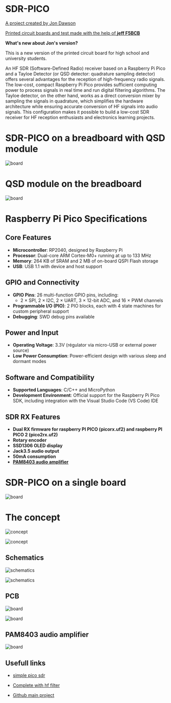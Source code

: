# SDR-PICO

[A project created by Jon Dawson](https://github.com/dawsonjon/PicoRX)

[Printed circuit boards and test made with the help of **jeff F5BCB**](https://www.qrz.com/db/F5BCB)

**What's new about Jon's version?**

This is a new version of the printed circuit board for high school and university students.


An HF SDR (Software-Defined Radio) receiver based on a Raspberry Pi Pico and a Tayloe Detector (or QSD detector: quadrature sampling detector) offers several advantages for the reception of high-frequency radio signals. The low-cost, compact Raspberry Pi Pico provides sufficient computing power to process signals in real time and run digital filtering algorithms. The Tayloe detector, on the other hand, works as a direct conversion mixer by sampling the signals in quadrature, which simplifies the hardware architecture while ensuring accurate conversion of HF signals into audio signals. This configuration makes it possible to build a low-cost SDR receiver for HF reception enthusiasts and electronics learning projects.

# SDR-PICO on a breadboard with QSD module
![board](images/breadboard.jpg "Main board")

# QSD module on the breadboard
![board](images/QSD.jpg "QSD")

# Raspberry Pi Pico Specifications

## Core Features
- **Microcontroller**: RP2040, designed by Raspberry Pi
- **Processor**: Dual-core ARM Cortex-M0+ running at up to 133 MHz
- **Memory**: 264 KB of SRAM and 2 MB of on-board QSPI Flash storage
- **USB**: USB 1.1 with device and host support

## GPIO and Connectivity
- **GPIO Pins**: 26 multi-function GPIO pins, including:
  - 2 × SPI, 2 × I2C, 2 × UART, 3 × 12-bit ADC, and 16 × PWM channels
- **Programmable I/O (PIO)**: 2 PIO blocks, each with 4 state machines for custom peripheral support
- **Debugging**: SWD debug pins available

## Power and Input
- **Operating Voltage**: 3.3V (régulator via micro-USB or external power source)
- **Low Power Consumption**: Power-efficient design with various sleep and dormant modes

## Software and Compatibility
- **Supported Languages**: C/C++ and MicroPython
- **Development Environment**: Official support for the Raspberry Pi Pico SDK, including integration with the Visual Studio Code (VS Code) IDE

## SDR RX Features
- **Dual RX firmware for raspberry PI PICO (picorx.uf2) and raspberry PI PICO 2 (pico2rx.uf2)**
- **Rotary encoder**
- **SSD1306 OLED display**
- **Jack3.5 audio output**
- **50mA consumption**
- [**PAM8403 audio amplifier**](https://fr.aliexpress.com/item/1005001689998894.html)

# SDR-PICO on a single board
![board](images/complet.jpg "Single")

# The concept

![concept](schematics/simple.png "schematics")

![concept](schematics/concept.png "schematics")


## Schematics

![schematics](schematics/rpi+qsd1.png "schematics")

![schematics](schematics/rpi+qsd2.png "schematics")


## PCB

![board](images/complet_pcb.png "board")

![board](images/PCB.png "board")

## PAM8403 audio amplifier

![board](images/ampli.jpg "ampli")


## Usefull links

- [simple pico sdr](https://101-things.readthedocs.io/en/latest/breadboard_radio.html)

- [Complete with hf filter](https://101-things.readthedocs.io/en/latest/radio_receiver.html)

- [Github main project](https://github.com/dawsonjon/PicoRX)






